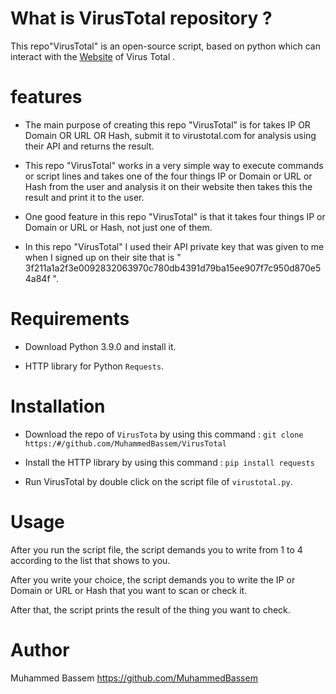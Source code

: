 # What is VirusTotal repository ?
 This repo"VirusTotal" is an open-source script,  based on python which can interact with the [Website](https://www.virustotal.com/gui/home/search) of Virus Total .
 
 
# features 

  * The main purpose of creating this repo "VirusTotal" is for takes IP OR Domain OR URL OR Hash, submit it to virustotal.com for analysis using their API and returns the result.
  
  * This repo "VirusTotal" works in a very simple way to execute commands or script lines and takes one of the four things IP or Domain or URL or Hash from the user and analysis      it on their website then takes this the result and print it to the user.
  
  * One good feature in this repo "VirusTotal" is that it takes four things IP or Domain or URL or Hash, not just one of them.
  * In this repo "VirusTotal"  I used their API private key that was given to me when I signed up on their site that is                                                                " 3f211a1a2f3e0092832063970c780db4391d79ba15ee907f7c950d870e54a84f ".
 

# Requirements

 * Download Python 3.9.0 and install it.
 
 * HTTP library for Python `Requests`.
 


# Installation

 * Download the repo of `VirusTota` by using this command : ```git clone https:/#/github.com/MuhammedBassem/VirusTotal```
   
 * Install the HTTP library by using this command : `pip install requests`
 
 * Run VirusTotal by double click on the script file of `virustotal.py`.

 # Usage
 
 After you run the script file, the script demands you to write from 1 to 4 according to the list that shows to you.
 
 After you write your choice, the script demands you to write the IP or Domain or URL or Hash that you want to scan or check it.
 
 After that, the script prints the result of the thing you want to check.
 
 
# Author 
 Muhammed Bassem
 https://github.com/MuhammedBassem
